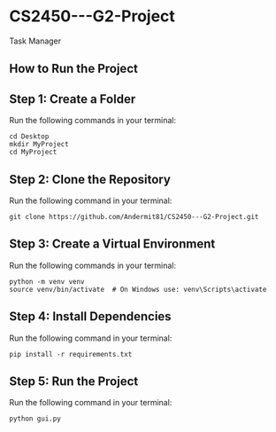 # CS2450---G2-Project
Task Manager 

## How to Run the Project

## **Step 1: Create a Folder**
Run the following commands in your terminal:

```   
cd Desktop  
mkdir MyProject  
cd MyProject  
``` 

## **Step 2: Clone the Repository**
Run the following command in your terminal:

```  
git clone https://github.com/Andermit81/CS2450---G2-Project.git
```  

## **Step 3: Create a Virtual Environment**
Run the following commands in your terminal:

``` 
python -m venv venv  
source venv/bin/activate  # On Windows use: venv\Scripts\activate  
```   

## **Step 4: Install Dependencies**
Run the following command in your terminal:

``` 
pip install -r requirements.txt  
```  

## **Step 5: Run the Project**
Run the following command in your terminal:

```
python gui.py  
```
